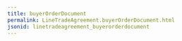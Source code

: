 ```yaml
---
title: buyerOrderDocument
permalink: LineTradeAgreement.buyerOrderDocument.html
jsonid: linetradeagreement_buyerorderdocument
---
```

